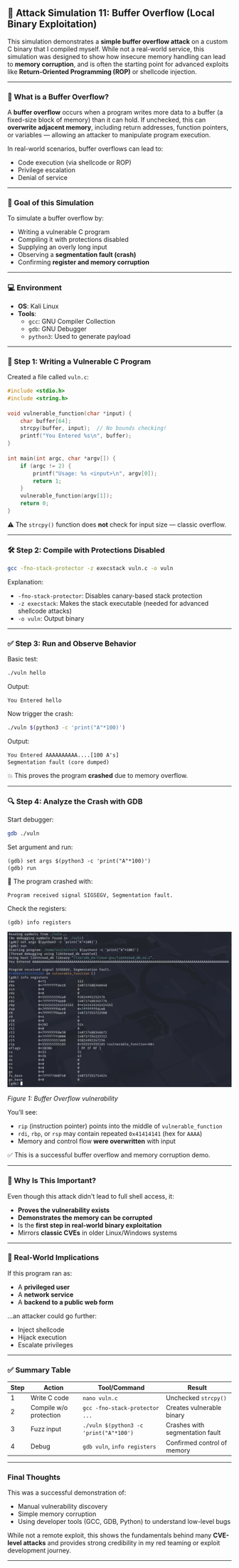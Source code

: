 ## 🧠 Attack Simulation 11: Buffer Overflow (Local Binary Exploitation)

This simulation demonstrates a **simple buffer overflow attack** on a custom C binary that I compiled myself. While not a real-world service, this simulation was designed to show how insecure memory handling can lead to **memory corruption**, and is often the starting point for advanced exploits like **Return-Oriented Programming (ROP)** or shellcode injection.

---

### 🧠 What is a Buffer Overflow?

A **buffer overflow** occurs when a program writes more data to a buffer (a fixed-size block of memory) than it can hold. If unchecked, this can **overwrite adjacent memory**, including return addresses, function pointers, or variables — allowing an attacker to manipulate program execution.

In real-world scenarios, buffer overflows can lead to:
- Code execution (via shellcode or ROP)
- Privilege escalation
- Denial of service

---

### 🧪 Goal of this Simulation

To simulate a buffer overflow by:
- Writing a vulnerable C program
- Compiling it with protections disabled
- Supplying an overly long input
- Observing a **segmentation fault (crash)**
- Confirming **register and memory corruption**

---

### 💻 Environment

- **OS**: Kali Linux
- **Tools**:
  - `gcc`: GNU Compiler Collection
  - `gdb`: GNU Debugger
  - `python3`: Used to generate payload

---

### 📄 Step 1: Writing a Vulnerable C Program

Created a file called `vuln.c`:

```c
#include <stdio.h>
#include <string.h>

void vulnerable_function(char *input) {
    char buffer[64];
    strcpy(buffer, input);  // No bounds checking!
    printf("You Entered %s\n", buffer);
}

int main(int argc, char *argv[]) {
    if (argc != 2) {
        printf("Usage: %s <input>\n", argv[0]);
        return 1;
    }
    vulnerable_function(argv[1]);
    return 0;
}
```

⚠️ The `strcpy()` function does **not** check for input size — classic overflow.

---

### 🛠️ Step 2: Compile with Protections Disabled

```bash
gcc -fno-stack-protector -z execstack vuln.c -o vuln
```

Explanation:
- `-fno-stack-protector`: Disables canary-based stack protection
- `-z execstack`: Makes the stack executable (needed for advanced shellcode attacks)
- `-o vuln`: Output binary

---

### ✅ Step 3: Run and Observe Behavior

Basic test:

```bash
./vuln hello
```

Output:
```
You Entered hello
```

Now trigger the crash:

```bash
./vuln $(python3 -c 'print("A"*100)')
```

Output:
```
You Entered AAAAAAAAAA....[100 A's]
Segmentation fault (core dumped)
```

💥 This proves the program **crashed** due to memory overflow.

---

### 🔍 Step 4: Analyze the Crash with GDB

Start debugger:

```bash
gdb ./vuln
```

Set argument and run:

```gdb
(gdb) set args $(python3 -c 'print("A"*100)')
(gdb) run
```

📌 The program crashed with:
```
Program received signal SIGSEGV, Segmentation fault.
```

Check the registers:

```gdb
(gdb) info registers
```

![Proof of work](../../screenshots/attack-simulation-11/Buffer%20overflow%20vulnerability.png)

*Figure 1: Buffer Overflow vulnerability*

You’ll see:
- `rip` (instruction pointer) points into the middle of `vulnerable_function`
- `rdi`, `rbp`, or `rsp` may contain repeated `0x41414141` (hex for `AAAA`)
- Memory and control flow **were overwritten** with input

✅ This is a successful buffer overflow and memory corruption demo.

---

### 📌 Why Is This Important?

Even though this attack didn't lead to full shell access, it:

- **Proves the vulnerability exists**
- **Demonstrates the memory can be corrupted**
- Is the **first step in real-world binary exploitation**
- Mirrors **classic CVEs** in older Linux/Windows systems

---

### 🔐 Real-World Implications

If this program ran as:
- A **privileged user**
- A **network service**
- A **backend to a public web form**

...an attacker could go further:
- Inject shellcode
- Hijack execution
- Escalate privileges

---

### ✅ Summary Table

| Step | Action | Tool/Command | Result |
|------|--------|--------------|--------|
| 1 | Write C code | `nano vuln.c` | Unchecked `strcpy()` |
| 2 | Compile w/o protection | `gcc -fno-stack-protector ...` | Creates vulnerable binary |
| 3 | Fuzz input | `./vuln $(python3 -c 'print("A"*100')` | Crashes with segmentation fault |
| 4 | Debug | `gdb vuln`, `info registers` | Confirmed control of memory |

---

### Final Thoughts

This was a successful demonstration of:
- Manual vulnerability discovery
- Simple memory corruption
- Using developer tools (GCC, GDB, Python) to understand low-level bugs

While not a remote exploit, this shows the fundamentals behind many **CVE-level attacks** and provides strong credibility in my red teaming or exploit development journey.

---